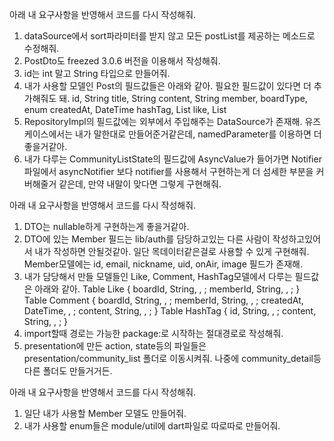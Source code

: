 아래 내 요구사항을 반영해서 코드를 다시 작성해줘.

1.  dataSource에서 sort파라미터를 받지 않고 모든 postList를 제공하는 메소드로 수정해줘.
2.  PostDto도 freezed 3.0.6 버전을 이용해서 작성해줘.
3.  id는 int 말고 String 타입으로 만들어줘.
4.  내가 사용할 모델인 Post의 필드값들은 아래와 같아. 필요한 필드값이 있다면 더 추가해줘도 돼.
    id, String
    title, String
    content, String
    member, <Member>
    boardType, enum
    createdAt, DateTime
    hashTag, List<HashTag>
    like, List<Like>
5.  RepositoryImpl의 필드값에는 외부에서 주입해주는 DataSource가 존재해. 유즈케이스에서는 내가 말한대로 만들어준거같은데, namedParameter를 이용하면 더 좋을거같아.
6.  내가 다루는 CommunityListState의 필드값에 AsyncValue가 들어가면 Notifier파일에서 asyncNotifier 보다 notifier를 사용해서 구현하는게 더 섬세한 부분을 커버해줄거 같은데, 만약 내말이 맞다면 그렇게 구현해줘.



아래 내 요구사항을 반영해서 코드를 다시 작성해줘.
1. DTO는 nullable하게 구현하는게 좋을거같아.
2. DTO에 있는 Member 필드는 lib/auth를 담당하고있는 다른 사람이 작성하고있어서 내가 작성하면 안될것같아. 일단 목데이터같은걸로 사용할 수 있게 구현해줘. Member모델에는 id, email, nickname, uid, onAir, image 필드가 존재해.
3. 내가 담당해서 만들 모델들인 Like, Comment, HashTag모델에서 다루는 필드값은 아래와 같아.
   Table Like {
   boardId, String, , ;
   memberId, String, , ;
   }
   Table Comment {
   boardId, String, , ;
   memberId, String, , ;
   createdAt, DateTime, , ;
   content, String, , ;
   }
   Table HashTag {
   id, String, , ;
   content, String, , ;
   }
4. import할때 경로는 가능한 package:로 시작하는 절대경로로 작성해줘.
5. presentation에 만든 action, state등의 파일들은 presentation/community_list 폴더로 이동시켜줘. 나중에 community_detail등 다른 폴더도 만들거거든.

아래 내 요구사항을 반영해서 코드를 다시 작성해줘.
1. 일단 내가 사용할 Member 모델도 만들어줘.
2. 내가 사용할 enum들은 module/util에 dart파일로 따로따로 만들어줘.
